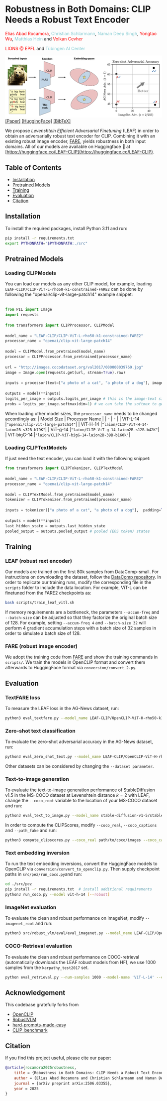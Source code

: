 # Robustness in Both Domains: CLIP Needs a Robust Text Encoder

<span style="color:rgb(255, 0, 0);">Elias Abad Rocamora</span>,  <span style="color:rgb(133 203 210);">Christian Schlarmann</span>, <span style="color:rgb(133 203 210);">Naman Deep Singh</span>, <span style="color:rgb(255, 0, 0);">Yongtao Wu</span>, <span style="color:rgb(133 203 210);">Matthias Hein</span> and <span style="color:rgb(255, 0, 0);">Volkan Cevher</span>

<span style="color:rgb(255, 0, 0);">LIONS @ EPFL</span> and <span style="color:rgb(133 203 210);">Tübingen AI Center</span>

![](assets/teaser.png)
[[Paper]](https://www.arxiv.org/abs/2506.03355) [[HuggingFace]](https://huggingface.co/LEAF-CLIP) [[BibTeX]](#citation) 

We propose _Levenshtein Efficient Adversarial Finetuning_ (LEAF) in order to obtain an adversarially robust text encoder for CLIP. Combining it with an existing robust image encoder, [FARE](https://github.com/chs20/RobustVLM), yields robustness in both input domains.
All of our models are available on Huggingface 🤗 at [https://huggingface.co/LEAF-CLIP](https://huggingface.co/LEAF-CLIP).

## Table of Contents
- [Installation](#installation)
- [Pretrained Models](#pretrained-models)
- [Training](#training)
- [Evaluation](#evaluation)
- [Citation](#citation)

## Installation
To install the required packages, install Python 3.11 and run:
```bash
pip install -r requirements.txt
export PYTHONPATH="$PYTHONPATH:./src"
```

## Pretrained Models
### Loading CLIPModels

You can load our models as any other CLIP model, for example, loading `LEAF-CLIP/CLIP-ViT-L-rho50-k1-constrained-FARE2` can be done by following the "openai/clip-vit-large-patch14" example snippet:

```python

from PIL import Image
import requests

from transformers import CLIPProcessor, CLIPModel

model_name = "LEAF-CLIP/CLIP-ViT-L-rho50-k1-constrained-FARE2"
processor_name = "openai/clip-vit-large-patch14"

model = CLIPModel.from_pretrained(model_name)
processor = CLIPProcessor.from_pretrained(processor_name)

url = "http://images.cocodataset.org/val2017/000000039769.jpg"
image = Image.open(requests.get(url, stream=True).raw)

inputs = processor(text=["a photo of a cat", "a photo of a dog"], images=image, return_tensors="pt", padding=True)

outputs = model(**inputs)
logits_per_image = outputs.logits_per_image # this is the image-text similarity score
probs = logits_per_image.softmax(dim=1) # we can take the softmax to get the label probabilities


```

When loading other model sizes, the `processor_name` needs to be changed accordingly as:
| Model Size | Processor Name |
|     -      |       -        |
| ViT-L-14   |`"openai/clip-vit-large-patch14"`|
| ViT-H-14   |`"laion/CLIP-ViT-H-14-laion2B-s32B-b79K"`|
| ViT-g-14   |`"laion/CLIP-ViT-g-14-laion2B-s12B-b42K"`|
| ViT-bigG-14   |`"laion/CLIP-ViT-bigG-14-laion2B-39B-b160k"`|

### Loading CLIPTextModels

If just need the text encoder, you can load it with the following snippet:

```python
from transformers import CLIPTokenizer, CLIPTextModel

model_name = "LEAF-CLIP/CLIP-ViT-L-rho50-k1-constrained-FARE2"
processor_name = "openai/clip-vit-large-patch14"

model = CLIPTextModel.from_pretrained(model_name)
tokenizer = CLIPTokenizer.from_pretrained(processor_name)

inputs = tokenizer(["a photo of a cat", "a photo of a dog"],  padding=True, return_tensors="pt")

outputs = model(**inputs)
last_hidden_state = outputs.last_hidden_state
pooled_output = outputs.pooled_output # pooled (EOS token) states
```

## Training

### LEAF (robust rext encoder)

Our models are trained on the first 80k samples from DataComp-small. For instructions on downloading the dataset, follow the [DataComp repository](https://github.com/mlfoundations/datacomp). In order to replicate our training runs, modify the corresponding file in the `scripts` folder to include the data location. For example, ViT-L can be finetuned from the FARE2 checkpoints as:

```bash
bash scripts/train_leaf_vitl.sh
```
If memory requirements are a bottleneck, the parameters `--accum-freq` and `--batch-size` can be adjusted so that they factorize the original batch size of 128. For example, setting `--accum-freq 4` and `--batch-size 32` will perform 4 gradient accumulation steps with a batch size of 32 samples in order to simulate a batch size of 128.

### FARE (robust image encoder)
We adopt the training code from [FARE](https://github.com/chs20/RobustVLM) and show the training commands in `scripts/`. 
We train the models in OpenCLIP format and convert them afterwards to HuggingFace format via `conversion/convert_2.py`.


## Evaluation

### TextFARE loss

To measure the LEAF loss in the AG-News dataset, run:

```bash
python3 eval_textfare.py --model_name LEAF-CLIP/OpenCLIP-ViT-H-rho50-k1-constrained-FARE2
```

### Zero-shot text classification

To evaluate the zero-shot adversarial accuracy in the AG-News dataset, run:

```bash
python3 eval_zero_shot_text.py --model_name LEAF-CLIP/OpenCLIP-ViT-H-rho50-k1-constrained-FARE2
```
Other datasets can be considered by changing the `--dataset parameter`.

### Text-to-image generation

To evaluate the text-to-image generation performance of StableDiffusion v1.5 in the MS-COCO dataset at Levenshtein distance $k=2$ with LEAF, change the `--coco_root` variable to the location of your MS-COCO dataset and run:

```bash
python3 eval_text_to_image.py --model_name stable-diffusion-v1-5/stable-diffusion-v1-5 --batch_size 10 --adv --constrain --k 2 --text_encoder_name LEAF-CLIP/CLIP-ViT-L-rho50-k1-constrained-FARE2 --coco_root path/to/coco/root
```
In order to compute the CLIPScores, modify `--coco_real`, `--coco_captions` and `--path_fake` and run:

```bash
python3 compute_clipscores.py --coco_real path/to/coco/images --coco_captions path/to/coco/captions.json --path_fake path/to/generated_images
```

### Text embedding inversion
To run the text embedding inversions, convert the HuggingFace models to OpenCLIP via `conversion/convert_to_openclip.py`. Then supply checkpoint paths in `src/pez/run_coco.py`and run:
```bash
cd ./src/pez
pip install -r requirements.txt  # install additional requirements
python3 run_coco.py --model vit-h-14 [--robust]
```

### ImageNet evaluation
To evaluate the clean and robust performance on ImageNet, modify `--imagenet_root` and run:
```bash
python3 src/robust_vlm/eval/eval_imagenet.py --model_name LEAF-CLIP/OpenCLIP-ViT-H-rho50-k1-constrained-FARE2 --norm linf --eps 2 --imagenet_root path/to/imagenet
```

### COCO-Retrieval evaluation
To evaluate the clean and robust performance on COCO-retrieval (automatically downloads the LEAF robust models from HF), we use 1000 samples from the `karpathy_test2017` set.
```bash
python eval_retrieval.py --num-samples 1000 --model-name 'ViT-L-14' --coco_root path/to/coco/val2017
```


## Acknowledgement
This codebase gratefully forks from 
- [OpenCLIP](https://github.com/mlfoundations/open_clip)
- [RobustVLM](https://github.com/chs20/RobustVLM)
- [hard-prompts-made-easy](https://github.com/YuxinWenRick/hard-prompts-made-easy)
- [CLIP_benchmark](https://github.com/LAION-AI/CLIP_benchmark)

## Citation
If you find this project useful, please cite our paper:
```bibtex
@article{rocamora2025robustness,
	title = {Robustness in Both Domains: CLIP Needs a Robust Text Encoder},
	author = {Elias Abad Rocamora and Christian Schlarmann and Naman Deep Singh and Yongtao Wu and Matthias Hein and Volkan Cevher},
	journal = {arXiv preprint arXiv:2506.03355},
	year = 2025
}
```
